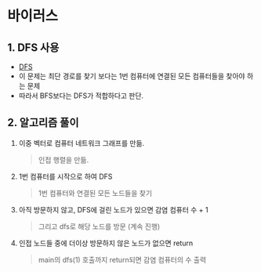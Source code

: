 # 바이러스

## 1. DFS 사용
- [DFS](/Theory/DFS.md)
- 이 문제는 최단 경로를 찾기 보다는 1번 컴퓨터에 연결된 모든 컴퓨터들을 찾아야 하는 문제
- 따라서 BFS보다는 DFS가 적합하다고 판단.



## 2. 알고리즘 풀이

1. 이중 벡터로 컴퓨터 네트워크 그래프를 만듦.
    > 인접 행렬을 만듦.
2. 1번 컴퓨터를 시작으로 하여 DFS
    > 1번 컴퓨터와 연결된 모든 노드들을 찾기
3. 아직 방문하지 않고, DFS에 걸린 노드가 있으면 감염 컴퓨터 수 + 1
    > 그리고 dfs로 해당 노드를 방문 (계속 진행)
4. 인접 노드들 중에 더이상 방문하지 않은 노드가 없으면 return
    > main의 dfs(1) 호출까지 return되면 감염 컴퓨터의 수 출력
